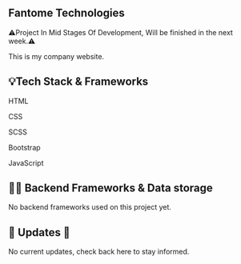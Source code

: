 ## Fantome Technologies

⚠️Project In Mid Stages Of Development, Will be finished in the next week.⚠️

This is my company website.

## 💡Tech Stack & Frameworks

HTML

CSS

SCSS

Bootstrap

JavaScript 

## 🧑‍💻 Backend Frameworks & Data storage

No backend frameworks used on this project yet.

## 💢 Updates 💢

No current updates, check back here to stay informed.
